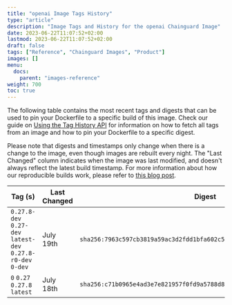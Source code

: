 ```yaml
---
title: "openai Image Tags History"
type: "article"
description: "Image Tags and History for the openai Chainguard Image"
date: 2023-06-22T11:07:52+02:00
lastmod: 2023-06-22T11:07:52+02:00
draft: false
tags: ["Reference", "Chainguard Images", "Product"]
images: []
menu:
  docs:
    parent: "images-reference"
weight: 700
toc: true
---
```


The following table contains the most recent tags and digests that can be used to pin your Dockerfile to a specific build of this image. Check our guide on [Using the Tag History API](/chainguard/chainguard-images/using-the-tag-history-api/) for information on how to fetch all tags from an image and how to pin your Dockerfile to a specific digest.

Please note that digests and timestamps only change when there is a change to the image, even though images are rebuilt every night. The "Last Changed" column indicates when the image was last modified, and doesn't always reflect the latest build timestamp. For more information about how our reproducible builds work, please refer to [this blog post](https://www.chainguard.dev/unchained/reproducing-chainguards-reproducible-image-builds).

| Tag (s)                                                       | Last Changed | Digest                                                                    |
|---------------------------------------------------------------|--------------|---------------------------------------------------------------------------|
|  `0.27.8-dev` `0.27-dev` `latest-dev` `0.27.8-r0-dev` `0-dev` | July 19th    | `sha256:7963c597cb3819a59ac3d2fdd1bfa602c54ab4f1066bde4447ac6df3bb3b02cd` |
|  `0` `0.27` `0.27.8` `latest`                                 | July 18th    | `sha256:c71b0965e4ad3e7e821957f0fd9a5788d8b1230f548f90b8a9d537314377a02f` |
